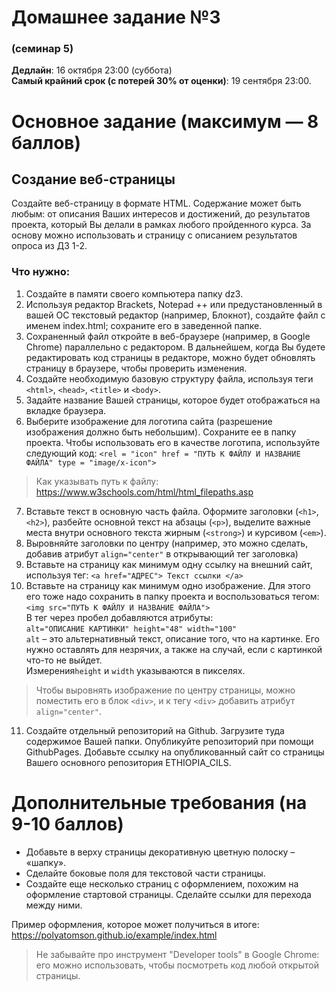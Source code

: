 # Домашнее задание №3
### (семинар 5)  

**Дедлайн**: 16 октября 23:00 (суббота)  
**Самый крайний срок (с потерей 30% от оценки)**: 19 сентября 23:00.

# Основное задание (максимум — 8 баллов)

## Создание веб-страницы
Создайте веб-страницу в формате HTML. Содержание может быть любым: от описания Ваших интересов и достижений, до результатов проекта, который Вы делали в рамках любого пройденного курса. За основу можно использовать и страницу с описанием результатов опроса из ДЗ 1-2.

### Что нужно:  
1. Создайте в памяти своего компьютера папку dz3.  
2. Используя редактор Brackets, Notepad ++ или предустановленный в вашей ОС текстовый редактор (например, Блокнот), создайте файл с именем index.html; сохраните его в заведенной папке.  
3. Сохраненный файл откройте в веб-браузере (например, в Google Chrome) параллельно с редактором. В дальнейшем, когда Вы будете редактировать код страницы в редакторе, можно будет обновлять страницу в браузере, чтобы проверить изменения.   
4. Создайте необходимую базовую структуру файла, используя теги `<html>`, `<head>`, `<title>` и `<body>`.  
5. Задайте название Вашей страницы, которое будет отображаться на вкладке браузера.  
6. Выберите изображение для логотипа сайта (разрешение изображения должно быть небольшим). Сохраните ее в папку проекта. Чтобы использовать его в качестве логотипа, используйте следующий код:
          `<rel = "icon" href = "ПУТЬ К ФАЙЛУ И НАЗВАНИЕ ФАЙЛА" type = "image/x-icon">`
> Как указывать путь к файлу: <https://www.w3schools.com/html/html_filepaths.asp>
7. Вставьте текст в основную часть файла. Оформите заголовки (`<h1>`, `<h2>`), разбейте основной текст на абзацы (`<p>`), выделите важные места внутри основного текста жирным (`<strong>`) и курсивом (`<em>`).
9. Выровняйте заголовки по центру (например, это можно сделать, добавив атрибут `align="center"` в открывающий тег заголовка)
8. Вставьте на страницу как минимум одну ссылку на внешний сайт, используя тег:
            `<a href="АДРЕС"> Текст ссылки </a>`
9. Вставьте на страницу как минимум одно изображение. Для этого его тоже надо сохранить в папку проекта и воспользоваться тегом:
            `<img src="ПУТЬ К ФАЙЛУ И НАЗВАНИЕ ФАЙЛА">`     
 В тег через пробел добавляются атрибуты:  
           `alt="ОПИСАНИЕ КАРТИНКИ"
            height="48"
            width="100"`    
`alt` – это альтернативный текст, описание того, что на картинке. Его нужно оставлять для незрячих, а также на случай, если с картинкой что-то не выйдет.  
Измерения`height` и `width` указываются в пикселях.

> Чтобы выровнять изображение по центру страницы, можно поместить его в блок `<div>`, и к тегу `<div>` добавить атрибут `align="center"`.
            
 11. Создайте отдельный репозиторий на Github. Загрузите туда содержимое Вашей папки. Опубликуйте репозиторий при помощи GithubPages. Добавьте ссылку на опубликованный сайт со страницы Вашего основного репозитория ETHIOPIA_CILS.

# Дополнительные требования (на 9-10 баллов)
            
- Добавьте в верху страницы декоративную цветную полоску – «шапку».
- Сделайте боковые поля для текстовой части страницы.
- Создайте еще несколько страниц с оформлением, похожим на оформление стартовой страницы. Сделайте ссылки для перехода между ними.


Пример оформления, которое может получиться в итоге:
<https://polyatomson.github.io/example/index.html>
  
> Не забывайте про инструмент "Developer tools" в Google Chrome: его можно использовать, чтобы посмотреть код любой открытой страницы.
